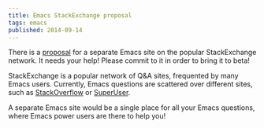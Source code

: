 ```yaml
---
title: Emacs StackExchange proposal
tags: emacs
published: 2014-09-14
---
```


There is a [proposal][] for a separate Emacs site on the popular StackExchange
network.  It needs your help!  Please commit to it in order to bring it to beta!

<!--more-->

StackExchange is a popular network of Q&A sites, frequented by many Emacs
users.  Currently, Emacs questions are scattered over different sites, such as
[StackOverflow][] or [SuperUser][].

A separate Emacs site would be a single place for all your Emacs questions,
where Emacs power users are there to help you!

[proposal]: http://area51.stackexchange.com/proposals/76571/emacs?referrer=S-avym6ycbPzEQTGEFwH_Q2
[StackOverflow]: http://stackoverflow.com/
[SuperUser]: http://superuser.com
